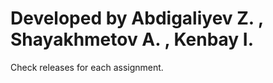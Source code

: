 <h1>Developed by Abdigaliyev Z. , Shayakhmetov A. , Kenbay I.</h1>
Check releases for each assignment.
